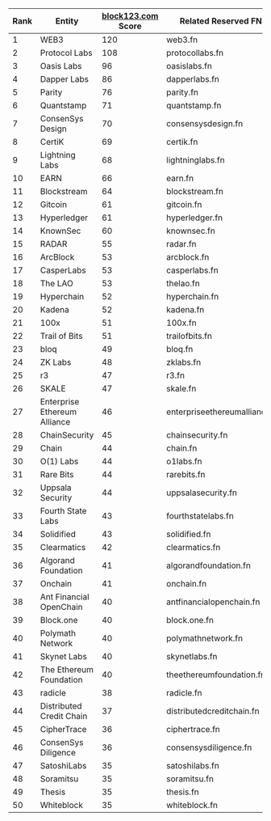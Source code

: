 | **Rank** | **Entity**                   | [**block123.com**](http://block123.com) **Score** | **Related Reserved FNS**       |
| -------- | ---------------------------- | ------------------------------------------------- | ------------------------------ |
| 1        | WEB3                         | 120                                               | web3.fn                        |
| 2        | Protocol Labs                | 108                                               | protocollabs.fn                |
| 3        | Oasis Labs                   | 96                                                | oasislabs.fn                   |
| 4        | Dapper Labs                  | 86                                                | dapperlabs.fn                  |
| 5        | Parity                       | 76                                                | parity.fn                      |
| 6        | Quantstamp                   | 71                                                | quantstamp.fn                  |
| 7        | ConsenSys Design             | 70                                                | consensysdesign.fn             |
| 8        | CertiK                       | 69                                                | certik.fn                      |
| 9        | Lightning Labs               | 68                                                | lightninglabs.fn               |
| 10       | EARN                         | 66                                                | earn.fn                        |
| 11       | Blockstream                  | 64                                                | blockstream.fn                 |
| 12       | Gitcoin                      | 61                                                | gitcoin.fn                     |
| 13       | Hyperledger                  | 61                                                | hyperledger.fn                 |
| 14       | KnownSec                     | 60                                                | knownsec.fn                    |
| 15       | RADAR                        | 55                                                | radar.fn                       |
| 16       | ArcBlock                     | 53                                                | arcblock.fn                    |
| 17       | CasperLabs                   | 53                                                | casperlabs.fn                  |
| 18       | The LAO                      | 53                                                | thelao.fn                      |
| 19       | Hyperchain                   | 52                                                | hyperchain.fn                  |
| 20       | Kadena                       | 52                                                | kadena.fn                      |
| 21       | 100x                         | 51                                                | 100x.fn                        |
| 22       | Trail of Bits                | 51                                                | trailofbits.fn                 |
| 23       | bloq                         | 49                                                | bloq.fn                        |
| 24       | ZK Labs                      | 48                                                | zklabs.fn                      |
| 25       | r3                           | 47                                                | r3.fn                          |
| 26       | SKALE                        | 47                                                | skale.fn                       |
| 27       | Enterprise Ethereum Alliance | 46                                                | enterpriseethereumalliance.fn  |
| 28       | ChainSecurity                | 45                                                | chainsecurity.fn               |
| 29       | Chain                        | 44                                                | chain.fn                       |
| 30       | O(1) Labs                    | 44                                                | o1labs.fn                      |
| 31       | Rare Bits                    | 44                                                | rarebits.fn                    |
| 32       | Uppsala Security             | 44                                                | uppsalasecurity.fn             |
| 33       | Fourth State Labs            | 43                                                | fourthstatelabs.fn             |
| 34       | Solidified                   | 43                                                | solidified.fn                  |
| 35       | Clearmatics                  | 42                                                | clearmatics.fn                 |
| 36       | Algorand Foundation          | 41                                                | algorandfoundation.fn          |
| 37       | Onchain                      | 41                                                | onchain.fn                     |
| 38       | Ant Financial OpenChain      | 40                                                | antfinancialopenchain.fn       |
| 39       | Block.one                    | 40                                                | block.one.fn                   |
| 40       | Polymath Network             | 40                                                | polymathnetwork.fn             |
| 41       | Skynet Labs                  | 40                                                | skynetlabs.fn                  |
| 42       | The Ethereum Foundation      | 40                                                | theethereumfoundation.fn       |
| 43       | radicle                      | 38                                                | radicle.fn                     |
| 44       | Distributed Credit Chain     | 37                                                | distributedcreditchain.fn      |
| 45       | CipherTrace                  | 36                                                | ciphertrace.fn                 |
| 46       | ConsenSys Diligence          | 36                                                | consensysdiligence.fn          |
| 47       | SatoshiLabs                  | 35                                                | satoshilabs.fn                 |
| 48       | Soramitsu                    | 35                                                | soramitsu.fn                   |
| 49       | Thesis                       | 35                                                | thesis.fn                      |
| 50       | Whiteblock                   | 35                                                | whiteblock.fn                  |